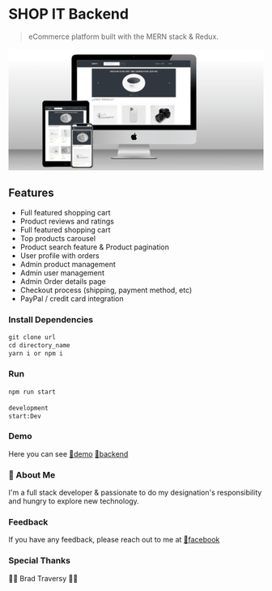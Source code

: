 # SHOP IT Backend
>eCommerce platform built with the MERN stack & Redux.

![Shop IT](https://raw.githubusercontent.com/Noormohammad011/react-portfolio/main/src/assets/img/projects/shopIt.png)

## Features

- Full featured shopping cart
- Product reviews and ratings
- Full featured shopping cart
- Top products carousel
- Product search feature & Product pagination
- User profile with orders
- Admin product management
- Admin user management
- Admin Order details page
- Checkout process (shipping, payment method, etc)
- PayPal / credit card integration

### Install Dependencies
```
git clone url
cd directory_name
yarn i or npm i

```

### Run
```
npm run start

development 
start:Dev

```
### Demo
Here you can see [:link:demo](https://shopit-menia.netlify.app/) [:link:backend](https://shy-cyan-squid-wear.cyclic.app/api/products)

### 🚀 About Me
I'm a full stack developer & passionate to do my designation's responsibility and hungry to explore new technology.

### Feedback

If you have any feedback, please reach out to me at [:link:facebook](https://www.facebook.com/profile.php?id=100007513814577)


### Special Thanks 
:black_heart::black_heart: Brad Traversy :black_heart::black_heart:
